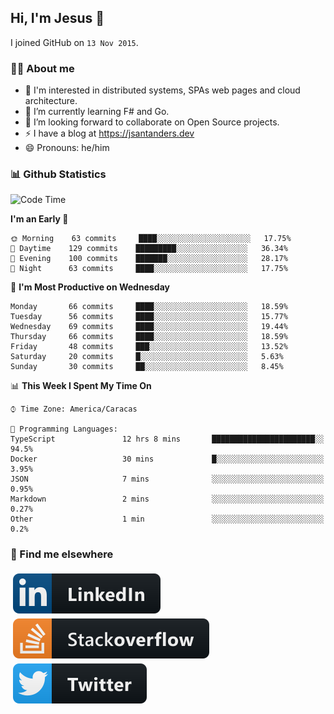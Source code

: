 ## Hi, I'm Jesus 👋

I joined GitHub on `13 Nov 2015`.

<!-- Talking about you -->

### 👨‍💻 About me

- 👦 I'm interested in distributed systems, SPAs web pages and cloud architecture.
- 🌱 I’m currently learning F# and Go.
- 👯 I’m looking forward to collaborate on Open Source projects.
- ⚡️ I have a blog at <https://jsantanders.dev>
- 😄 Pronouns: he/him

### 📊 Github Statistics

<!--START_SECTION:waka-->
![Code Time](http://img.shields.io/badge/Code%20Time-0%20secs-blue)

**I'm an Early 🐤** 

```text
🌞 Morning    63 commits     ████░░░░░░░░░░░░░░░░░░░░░   17.75% 
🌆 Daytime    129 commits    █████████░░░░░░░░░░░░░░░░   36.34% 
🌃 Evening    100 commits    ███████░░░░░░░░░░░░░░░░░░   28.17% 
🌙 Night      63 commits     ████░░░░░░░░░░░░░░░░░░░░░   17.75%

```
📅 **I'm Most Productive on Wednesday** 

```text
Monday       66 commits     ████░░░░░░░░░░░░░░░░░░░░░   18.59% 
Tuesday      56 commits     ████░░░░░░░░░░░░░░░░░░░░░   15.77% 
Wednesday    69 commits     ████░░░░░░░░░░░░░░░░░░░░░   19.44% 
Thursday     66 commits     ████░░░░░░░░░░░░░░░░░░░░░   18.59% 
Friday       48 commits     ███░░░░░░░░░░░░░░░░░░░░░░   13.52% 
Saturday     20 commits     █░░░░░░░░░░░░░░░░░░░░░░░░   5.63% 
Sunday       30 commits     ██░░░░░░░░░░░░░░░░░░░░░░░   8.45%

```


📊 **This Week I Spent My Time On** 

```text
⌚︎ Time Zone: America/Caracas

💬 Programming Languages: 
TypeScript               12 hrs 8 mins       ███████████████████████░░   94.5% 
Docker                   30 mins             █░░░░░░░░░░░░░░░░░░░░░░░░   3.95% 
JSON                     7 mins              ░░░░░░░░░░░░░░░░░░░░░░░░░   0.95% 
Markdown                 2 mins              ░░░░░░░░░░░░░░░░░░░░░░░░░   0.27% 
Other                    1 min               ░░░░░░░░░░░░░░░░░░░░░░░░░   0.2%

```


<!--END_SECTION:waka-->

### 📢 Find me elsewhere

<p>
  <a target="_blank" href="https://linkedin.com/in/jsantanders">
    <img src="https://github.com/jsantanders/jsantanders/blob/master/img/linkedin.svg" alt="LinkedIn" style="vertical-align:top; margin:4px">
  </a>
  
  <a target="_blank" href="https://stackoverflow.com/users/7318331/jesus-santander">
    <img src="https://github.com/jsantanders/jsantanders/blob/master/img/stackoverflow.svg" alt="StackOverflow" style="vertical-align:top; margin:4px">
  </a>
  
  <a target="_blank" href="http://twitter.com/jsantanders">
    <img src="https://github.com/jsantanders/jsantanders/blob/master/img/twitter.svg" alt="Twitter" style="vertical-align:top; margin:4px">
  </a>
</p>
